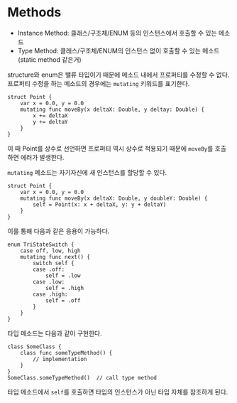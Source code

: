 # Methods

* Instance Method: 클래스/구조체/ENUM 등의 인스턴스에서 호출할 수 있는 메소드
* Type Method: 클래스/구조체/ENUM의 인스턴스 없이 호출할 수 있는 메소드(static method 같은거)

structure와 enum은 밸류 타입이기 때문에 메소드 내에서 프로퍼티를 수정할 수 없다. 프로퍼티 수정을 하는 메소드의 경우에는 `mutating` 키워드를 표기한다.
```
struct Point {
    var x = 0.0, y = 0.0
    mutating func moveBy(x deltaX: Double, y deltay: Double) {
        x += deltaX
        y += deltaY
    }
}
```
이 때 Point를 상수로 선언하면 프로퍼티 역시 상수로 적용되기 때문에 `moveBy`를 호출하면 에러가 발생한다.

`mutating` 메소드는 자기자신에 새 인스턴스를 할당할 수 있다.
```
struct Point {
    var x = 0.0, y = 0.0
    mutating func moveBy(x deltaX: Double, y doubleY: Double) {
        self = Point(x: x + deltaX, y: y + deltaY)
    }
}
```

이를 통해 다음과 같은 응용이 가능하다.
```
enum TriStateSwitch {
    case off, low, high
    mutating func next() {
        switch self {
        case .off:
            self = .low
        case .low:
            self = .high
        case .high:
            self = .off
        }
    }
}
```

타입 메소드는 다음과 같이 구현한다.
```
class SomeClass {
    class func someTypeMethod() {
        // implementation
    }
}
SomeClass.someTypeMethod()  // call type method
```

타입 메소드에서 `self`를 호출하면 타입의 인스턴스가 아닌 타입 자체를 참조하게 된다.